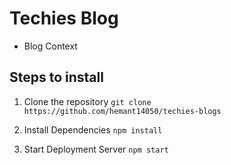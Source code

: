 # Techies Blog

- Blog Context

## Steps to install

1. Clone the repository
   `git clone https://github.com/hemant14050/techies-blogs`
2. Install Dependencies
   `npm install`

3. Start Deployment Server
   `npm start`
